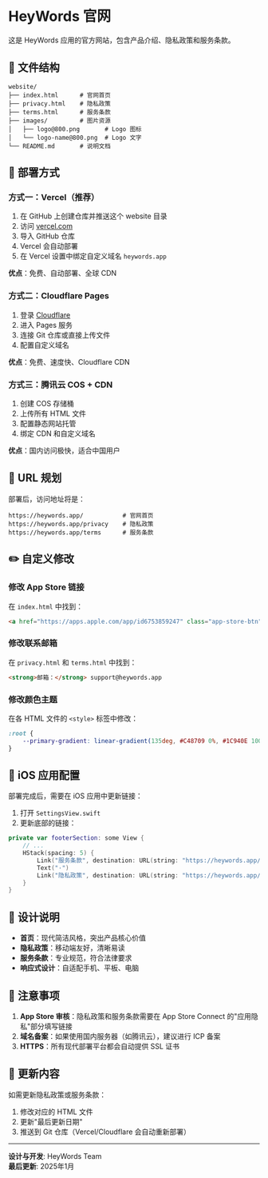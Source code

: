 # HeyWords 官网

这是 HeyWords 应用的官方网站，包含产品介绍、隐私政策和服务条款。

## 📁 文件结构

```
website/
├── index.html      # 官网首页
├── privacy.html    # 隐私政策
├── terms.html      # 服务条款
├── images/         # 图片资源
│   ├── logo@800.png       # Logo 图标
│   └── logo-name@800.png  # Logo 文字
└── README.md       # 说明文档
```

## 🚀 部署方式

### 方式一：Vercel（推荐）

1. 在 GitHub 上创建仓库并推送这个 website 目录
2. 访问 [vercel.com](https://vercel.com)
3. 导入 GitHub 仓库
4. Vercel 会自动部署
5. 在 Vercel 设置中绑定自定义域名 `heywords.app`

**优点**：免费、自动部署、全球 CDN

### 方式二：Cloudflare Pages

1. 登录 [Cloudflare](https://dash.cloudflare.com)
2. 进入 Pages 服务
3. 连接 Git 仓库或直接上传文件
4. 配置自定义域名

**优点**：免费、速度快、Cloudflare CDN

### 方式三：腾讯云 COS + CDN

1. 创建 COS 存储桶
2. 上传所有 HTML 文件
3. 配置静态网站托管
4. 绑定 CDN 和自定义域名

**优点**：国内访问极快，适合中国用户

## 🔗 URL 规划

部署后，访问地址将是：

```
https://heywords.app/           # 官网首页
https://heywords.app/privacy    # 隐私政策
https://heywords.app/terms      # 服务条款
```

## ✏️ 自定义修改

### 修改 App Store 链接

在 `index.html` 中找到：
```html
<a href="https://apps.apple.com/app/id6753859247" class="app-store-btn">
```

### 修改联系邮箱

在 `privacy.html` 和 `terms.html` 中找到：
```html
<strong>邮箱：</strong> support@heywords.app
```

### 修改颜色主题

在各 HTML 文件的 `<style>` 标签中修改：
```css
:root {
    --primary-gradient: linear-gradient(135deg, #C48709 0%, #1C940E 100%);
}
```

## 📱 iOS 应用配置

部署完成后，需要在 iOS 应用中更新链接：

1. 打开 `SettingsView.swift`
2. 更新底部的链接：

```swift
private var footerSection: some View {
    // ...
    HStack(spacing: 5) {
        Link("服务条款", destination: URL(string: "https://heywords.app/terms")!)
        Text("·")
        Link("隐私政策", destination: URL(string: "https://heywords.app/privacy")!)
    }
}
```

## 🎨 设计说明

- **首页**：现代简洁风格，突出产品核心价值
- **隐私政策**：移动端友好，清晰易读
- **服务条款**：专业规范，符合法律要求
- **响应式设计**：自适配手机、平板、电脑

## 📝 注意事项

1. **App Store 审核**：隐私政策和服务条款需要在 App Store Connect 的"应用隐私"部分填写链接
2. **域名备案**：如果使用国内服务器（如腾讯云），建议进行 ICP 备案
3. **HTTPS**：所有现代部署平台都会自动提供 SSL 证书

## 🔄 更新内容

如需更新隐私政策或服务条款：
1. 修改对应的 HTML 文件
2. 更新"最后更新日期"
3. 推送到 Git 仓库（Vercel/Cloudflare 会自动重新部署）

---

**设计与开发**: HeyWords Team  
**最后更新**: 2025年1月

